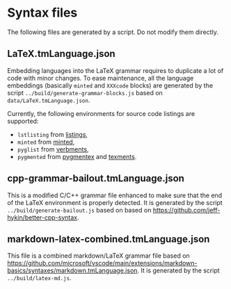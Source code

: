 # Syntax files

The following files are generated by a script. Do not modify them directly.

## LaTeX.tmLanguage.json

Embedding languages into the LaTeX grammar requires to duplicate a lot of code with minor changes. To ease maintenance, all the language embeddings (basically `minted` and `XXXcode` blocks) are generated by the script `../build/generate-grammar-blocks.js` based on `data/LaTeX.tmLanguage.json`.

Currently, the following environments for source code listings are supported:
- `lstlisting` from [listings](https://ctan.org/pkg/listings),
- `minted` from [minted](https://ctan.org/pkg/minted),
- `pyglist` from [verbments](https://ctan.org/pkg/verbments),
- `pygmented` from [pygmentex](https://ctan.org/pkg/pygmentex) and [texments](https://ctan.org/pkg/texments).

## cpp-grammar-bailout.tmLanguage.json

This is a modified C/C++ grammar file enhanced to make sure that the end of the LaTeX environment is properly detected. It is generated by the script `../build/generate-bailout.js` based on based on https://github.com/jeff-hykin/better-cpp-syntax.

## markdown-latex-combined.tmLanguage.json

This file is a combined markdown/LaTeX grammar file based on https://github.com/microsoft/vscode/main/extensions/markdown-basics/syntaxes/markdown.tmLanguage.json.
It is generated by the script `../build/latex-md.js`.
